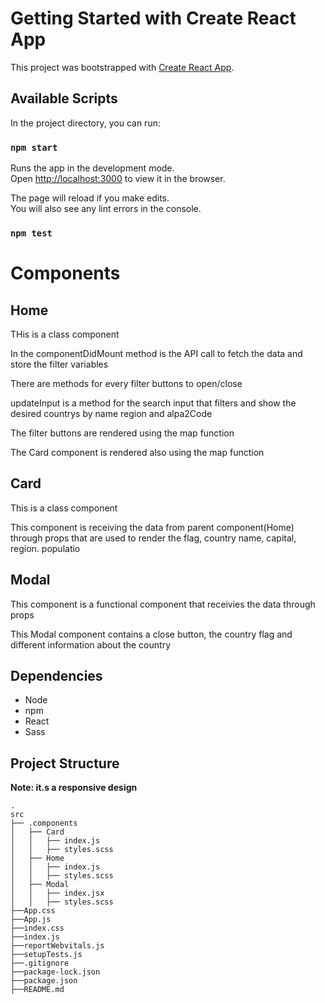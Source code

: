 # Getting Started with Create React App

This project was bootstrapped with [Create React App](https://github.com/facebook/create-react-app).

## Available Scripts

In the project directory, you can run:

### `npm start`

Runs the app in the development mode.\
Open [http://localhost:3000](http://localhost:3000) to view it in the browser.

The page will reload if you make edits.\
You will also see any lint errors in the console.

### `npm test`


# Components

## Home

THis is a class component

In the componentDidMount method is the API call to fetch the data and store the filter variables

There are methods for every filter buttons to open/close

updateInput is a method for the search input that filters and show the desired countrys by name region and alpa2Code

The filter buttons are rendered using the map function 

The Card component is rendered also using the map function

## Card

This is a class component

This component is receiving the data from parent component(Home) through props that are used to render the flag,
country name, capital, region. populatio

## Modal

This component is a functional component that receivies the data through props

This Modal component contains a close button, the country flag and different information about the country

## Dependencies

 * Node
 * npm
 * React
 * Sass

## Project Structure

**Note: it.s a responsive design**

```
.
src
├── .components
│   ├── Card
│   │   ├── index.js
│   │   ├── styles.scss
│   ├── Home
│   │   ├── index.js
│   │   ├── styles.scss
│   ├── Modal
│   │   ├── index.jsx
│   │   ├── styles.scss
├──App.css
├──App.js
├──index.css
├──index.js
├──reportWebvitals.js
├──setupTests.js
├──.gitignore
├──package-lock.json
├──package.json
├──README.md
```
